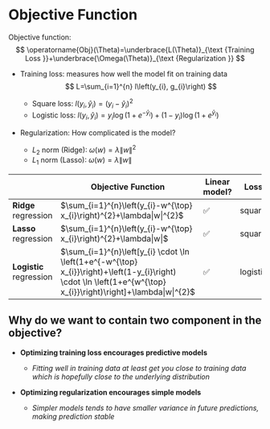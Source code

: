 # Objective Function

Objective function:
$$
\operatorname{Obj}(\Theta)=\underbrace{L(\Theta)}_{\text {Training Loss }}+\underbrace{\Omega(\Theta)}_{\text {Regularization }}
$$

- Training loss: measures how well the model fit on training data
  $$
  L=\sum_{i=1}^{n} l\left(y_{i}, g_{i}\right)
  $$

  - Square loss: $l(y_i, \hat{y}_i) = (y_i - \hat{y}_i)^2$
  - Logistic loss: $l(y_i, \hat{y}_i) = y_i \log(1 + e^{-\hat{y}_i}) + (1 - y_i) \log(1 + e^{\hat{y}_i})$

- Regularization: How complicated is the model?
    - $L_2$ norm (Ridge): $\omega(w) = \lambda \|w\|^2$
    - $L_1$ norm (Lasso): $\omega(w) = \lambda \|w\|$
    

|                         | Objective Function                                           | Linear model? | Loss     | Regularization |
| ----------------------- | ------------------------------------------------------------ | ------------- | -------- | -------------- |
| **Ridge** regression    | $\sum_{i=1}^{n}\left(y_{i}-w^{\top} x_{i}\right)^{2}+\lambda\|w\|^{2}$ | ✅             | square   | $L_2$          |
| **Lasso** regression    | $\sum_{i=1}^{n}\left(y_{i}-w^{\top} x_{i}\right)^{2}+\lambda\|w\|$ | ✅             | square   | $L_2$          |
| **Logistic** regression | $\sum_{i=1}^{n}\left[y_{i} \cdot \ln \left(1+e^{-w^{\top} x_{i}}\right)+\left(1-y_{i}\right) \cdot \ln \left(1+e^{w^{\top} x_{i}}\right)\right]+\lambda\|w\|^{2}$ | ✅             | logistic | $L_1$          |



## Why do we want to contain two component in the objective? 

- **Optimizing training loss encourages predictive models** 

    - *Fitting well in training data at least get you close to training data which is hopefully close to the underlying distribution* 

- **Optimizing regularization encourages simple models** 

    - *Simpler models tends to have smaller variance in future predictions, making prediction* *stable* 